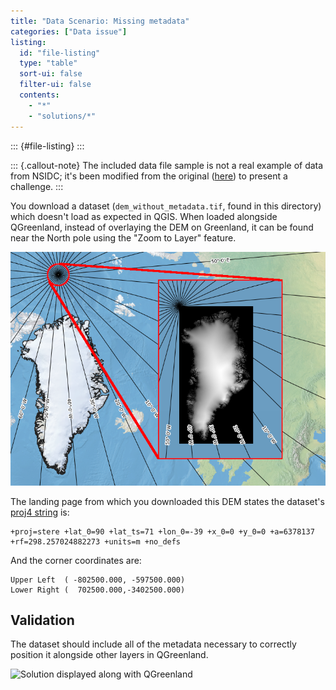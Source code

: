 ```yaml
---
title: "Data Scenario: Missing metadata"
categories: ["Data issue"]
listing:
  id: "file-listing"
  type: "table"
  sort-ui: false
  filter-ui: false
  contents:
    - "*"
    - "solutions/*"
---
```


::: {#file-listing}
:::

::: {.callout-note}
The included data file sample is not a real example of data from NSIDC; it's been
modified from the original ([here](https://nsidc.org/data/nsidc-0092/versions/1)) to
present a challenge.
:::

You download a dataset (`dem_without_metadata.tif`, found in this directory) which
doesn't load as expected in QGIS. When loaded alongside QGreenland, instead of
overlaying the DEM on Greenland, it can be found near the North pole using the "Zoom to
Layer" feature.

![`dem_without_metadata.tif` displayed along with QGreenland](/_media/qgreenland_missing_metadata.png)

The landing page from which you downloaded this DEM states the dataset's [proj4
string](https://proj.org/usage/) is:

```text
+proj=stere +lat_0=90 +lat_ts=71 +lon_0=-39 +x_0=0 +y_0=0 +a=6378137 +rf=298.257024882273 +units=m +no_defs
```

<!-- TODO:
Consider if we should use a named datum in proj4 string instead of +a, +rf params
-->

And the corner coordinates are:

```text
Upper Left  ( -802500.000, -597500.000)
Lower Right (  702500.000,-3402500.000)
```

## Validation

The dataset should include all of the metadata necessary to correctly position
it alongside other layers in QGreenland.

![Solution displayed along with
QGreenland](/_media/qgreenland_edited_metadata.png)
